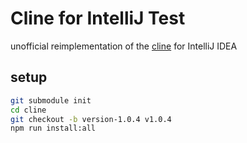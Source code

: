 # Cline for IntelliJ Test
unofficial reimplementation of the [cline](https://github.com/cline/cline) for IntelliJ IDEA

## setup
```bash
git submodule init
cd cline
git checkout -b version-1.0.4 v1.0.4
npm run install:all
```